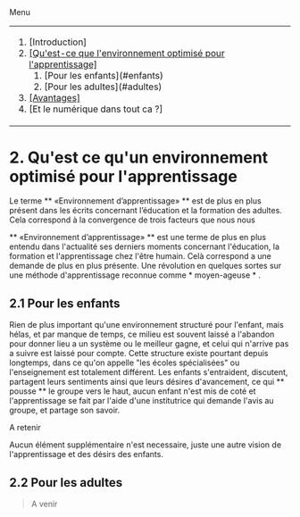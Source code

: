 
<table>
	<tr>
		<tr>
<bold>Menu</bold> 		
		</tr>	
		<td>	
			<ol>														
<li>[Introduction]<br>														
<li><a href="environnement.md">[Qu'est-ce que l'environnement optimisé pour l'apprentissage]</a><br>
			<ol>		
<li>	[Pour les enfants](#enfants)<br>									
<li>	[Pour les adultes](#adultes)<br></li>
			</ol>									
<li><a href="environnement.md">[Avantages]</a><br>														
<li>[Et le numérique dans tout ca ?]<br></li>
			</ol>
		</td>
	</tr>	
</table>




# 2. Qu'est ce qu'un environnement optimisé pour l'apprentissage 

Le terme ** «Environnement d’apprentissage» ** est de plus en plus présent dans les écrits concernant l’éducation et la formation des adultes. Cela correspond à la convergence de trois facteurs que nous nous

** «Environnement d’apprentissage» ** est une terme de plus en plus entendu dans l'actualité ses derniers moments concernant l'éducation, la formation et l'apprentissage chez l'être humain.
Celà correspond a une demande de plus en plus présente. Une révolution en quelques sortes sur une méthode d'apprentissage reconnue comme * moyen-ageuse * .


## 2.1 Pour les enfants <a name="enfants"></a>

Rien de plus important qu'une environnement structuré pour l'enfant, mais hélas, et par manque de temps, ce milieu est souvent laissé a l'abandon pour donner lieu a un système ou le meilleur gagne, et celui qui n'arrive pas a suivre est laissé pour compte.
Cette structure existe pourtant depuis longtemps, dans ce qu'on appelle "les écoles spécialisées" ou l'enseignement est totalement différent.
Les enfants s'entraident, discutent, partagent leurs sentiments ainsi que leurs désires d'avancement, ce qui ** pousse ** le groupe vers le haut, aucun enfant n'est mis de coté et l'apprentissage se fait par l'aide d'une institutrice qui demande l'avis  au groupe, et partage son savoir. 

A retenir

Aucun élément supplémentaire n'est necessaire, juste une autre vision de l'apprentissage et des désirs des enfants.


## 2.2 Pour les adultes <a name="adultes"></a>


> A venir